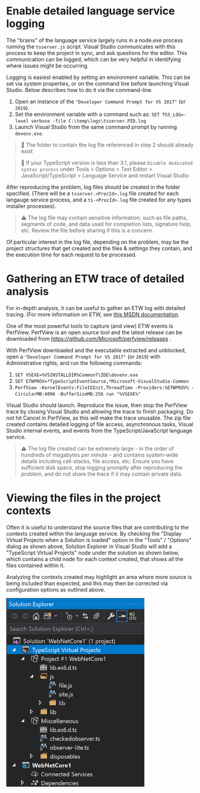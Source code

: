 # Enable detailed language service logging

The "brains" of the language service largely runs in a node.exe process running the `tsserver.js` script.
Visual Studio communicates with this process to keep the project in sync, and ask questions for the
editor. This communication can be logged, which can be very helpful in identifying where issues might be
occurring.

Logging is easiest enabled by setting an environment variable. This can be set via system properties, or
on the command line before launching Visual Studio. Below describes how to do it via the command-line.

1. Open an instance of the `"Developer Command Prompt for VS 2017"` (or `2019`).
2. Set the environment variable with a command such as: `SET TSS_LOG=-level verbose -file C:\temp\logs\tsserver.PID.log`
3. Launch Visual Studio from the same command prompt by running `devenv.exe`.

> :pushpin:
> The folder to contain the log file referenced in step 2 should already exist

> :pushpin:
> If your TypeScript version is less than 3.1, please `Disable dedicated syntax process` under Tools > Options > Text Editor > JavaScript/TypeScript > Language Service and restart Visual Studio

After reproducing the problem, log files should be created in the folder specified. (There will be a `tsserver.<ProcId>.log` file
created for each langauge service process, and a `ti-<ProcId>.log` file created for any types installer processes).

> :warning:
> The log file may contain sensitive information, such as file paths, segments of code, and
> data used for completion lists, signature help, etc. Review the file before sharing if this is a concern.

Of particular interest in the log file, depending on the problem, may be the project structures that get
created and the files & settings they contain, and the execution time for each request to be processed.

# Gathering an ETW trace of detailed analysis

For in-depth analysis, it can be useful to gather an ETW log with detailed tracing. (For more information
on ETW, see [this MSDN documentation](https://msdn.microsoft.com/en-us/library/windows/desktop/bb968803).

One of the most powerful tools to capture (and view) ETW events is PerfView. PerfView is an open source
tool and the latest release can be downloaded from https://github.com/Microsoft/perfview/releases .

With PerfView downloaded and the executable extracted and unblocked, open a `"Developer Command Prompt for VS 2017"` (or `2019`)
with Administrative rights, and run the following commands:

1. `SET VSEXE=%VSINSTALLDIR%Common7\IDE\devenv.exe`
2. `SET ETWPROV=*TypeScriptEventSource,*Microsoft-VisualStudio-Common`
3. `PerfView -KernelEvents:FileIOInit,ThreadTime -Providers:%ETWPROV% -CircularMB:4096 -BufferSizeMB:256 run "%VSEXE%"`

Visual Studio should launch. Reproduce the issue, then stop the PerfView trace by closing Visual Studio
and allowing the trace to finish packaging. Do not hit Cancel in PerfView, as this will make the trace unusable.
The zip file created contains detailed logging of file access, asynchronous tasks, Visual Studio internal
events, and events from the TypeScript/JavaScript language service.

> :warning:
> The log file created can be extremely large - in the order of hundreds of megabytes per minute - and
> contains system-wide details including call-stacks, file access, etc. Ensure you have sufficient
> disk space, stop logging promptly after reproducing the problem, and do not share the trace if it may
> contain private data.

# Viewing the files in the project contexts

Often it is useful to understand the source files that are contributing to the contexts created
within the language service. By checking the "Display Virtual Projects when a Solution is loaded"
option in the "Tools" / "Options" dialog as shown above, Solution Explorer in Visual Studio will add a
"TypeScript Virtual Projects" node under the solution as shown below, which contains a child node
for each context created, that shows all the files contained within it.

Analyzing the contexts created may highlight an area where more source is being included than expected,
and this may then be corrected via configuration options as outlined above.

<img src="../../images/virtualprojects.png" width="370px"/>

